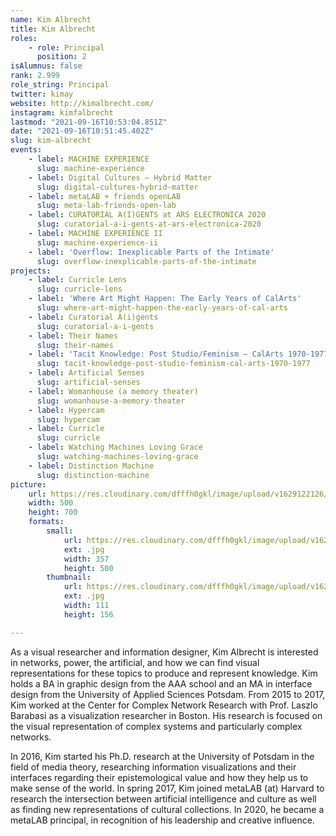 ```yaml
---
name: Kim Albrecht
title: Kim Albrecht
roles:
    - role: Principal
      position: 2
isAlumnus: false
rank: 2.999
role_string: Principal
twitter: kimay
website: http://kimalbrecht.com/
instagram: kimfalbrecht
lastmod: "2021-09-16T10:53:04.851Z"
date: "2021-09-16T10:51:45.402Z"
slug: kim-albrecht
events:
    - label: MACHINE EXPERIENCE
      slug: machine-experience
    - label: Digital Cultures – Hybrid Matter
      slug: digital-cultures-hybrid-matter
    - label: metaLAB + friends openLAB
      slug: meta-lab-friends-open-lab
    - label: CURATORIAL A(I)GENTS at ARS ELECTRONICA 2020
      slug: curatorial-a-i-gents-at-ars-electronica-2020
    - label: MACHINE EXPERIENCE II
      slug: machine-experience-ii
    - label: 'Overflow: Inexplicable Parts of the Intimate'
      slug: overflow-inexplicable-parts-of-the-intimate
projects:
    - label: Curricle Lens
      slug: curricle-lens
    - label: 'Where Art Might Happen: The Early Years of CalArts'
      slug: where-art-might-happen-the-early-years-of-cal-arts
    - label: Curatorial A(i)gents
      slug: curatorial-a-i-gents
    - label: Their Names
      slug: their-names
    - label: 'Tacit Knowledge: Post Studio/Feminism – CalArts 1970-1977'
      slug: tacit-knowledge-post-studio-feminism-cal-arts-1970-1977
    - label: Artificial Senses
      slug: artificial-senses
    - label: Womanhouse (a memory theater)
      slug: womanhouse-a-memory-theater
    - label: Hypercam
      slug: hypercam
    - label: Curricle
      slug: curricle
    - label: Watching Machines Loving Grace
      slug: watching-machines-loving-grace
    - label: Distinction Machine
      slug: distinction-machine
picture:
    url: https://res.cloudinary.com/dfffh0gkl/image/upload/v1629122126/kim_7989e0da77.jpg
    width: 500
    height: 700
    formats:
        small:
            url: https://res.cloudinary.com/dfffh0gkl/image/upload/v1629122127/small_kim_7989e0da77.jpg
            ext: .jpg
            width: 357
            height: 500
        thumbnail:
            url: https://res.cloudinary.com/dfffh0gkl/image/upload/v1629122127/thumbnail_kim_7989e0da77.jpg
            ext: .jpg
            width: 111
            height: 156

---
```

As a visual researcher and information designer, Kim Albrecht is interested in networks, power, the artificial, and how we can find visual representations for these topics to produce and represent knowledge. Kim holds a BA in graphic design from the AAA school and an MA in interface design from the University of Applied Sciences Potsdam. From 2015 to 2017, Kim worked at the Center for Complex Network Research with Prof. Laszlo Barabasi as a visualization researcher in Boston. His research is focused on the visual representation of complex systems and particularly complex networks.

In 2016, Kim started his Ph.D. research at the University of Potsdam in the field of media theory, researching information visualizations and their interfaces regarding their epistemological value and how they help us to make sense of the world. 
In spring 2017, Kim joined metaLAB (at) Harvard to research the intersection between artificial intelligence and culture as well as finding new representations of cultural collections. In 2020, he became a metaLAB principal, in recognition of his leadership and creative influence.
